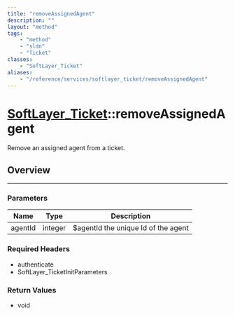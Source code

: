 ```yaml
---
title: "removeAssignedAgent"
description: ""
layout: "method"
tags:
    - "method"
    - "sldn"
    - "Ticket"
classes:
    - "SoftLayer_Ticket"
aliases:
    - "/reference/services/softlayer_ticket/removeAssignedAgent"
---
```

# [SoftLayer_Ticket](/reference/services/SoftLayer_Ticket)::removeAssignedAgent


Remove an assigned agent from a ticket.


## Overview 




-----

### Parameters 
|Name | Type | Description |
| --- | --- | --- |
|agentId| integer| $agentId the unique Id of the agent|


### Required Headers
* authenticate
* SoftLayer_TicketInitParameters


### Return Values
* void




